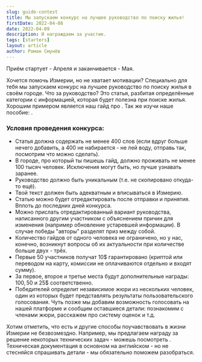 ```yaml
---
slug: guide-contest
title: Мы запускаем конкурс на лучшее руководство по поиску жилья!
firstDate: 2022-04-08
date: 2022-04-09
description: И награждаем за участие.
tags: [starters]
layout: article
author: Роман Смунёв
---
```


<script>
    import Summary from "$lib/components/Article/Summary.svelte";
    import TextLink from "$lib/components/ui-elements/TextLink.svelte";
</script>

Приём стартует - Апреля и заканчивается - Мая.

<Summary
    text="Напиши и отправь нам руководство. Получи 10$ гарантированно (первые 50 человек) и возможность побороться за дополнительные награды."
/>

Хочется помочь Измерии, но не хватает мотивации? Специально для тебя мы запускаем конкурс на лучшее руководство по поиску жилья в своём городе. Что за руководство? Это статья, разбитая определённые категории с информацией, которая будет полезна при поиске жилья. Хорошим примером является наш гайд про <TextLink href="../minsk-belarus/" text="Минск" />. Так же изучи наше пособие: <TextLink href="../write-a-guide/" text="как написать свой гайд" />.

### Условия проведения конкурса:

- Статья должна содержать не менее 400 слов (если вдруг больше нечего добавить, а 400 не набирается - не лей воду, отправь так, посмотрим что можно сделать).
- В городе, про который ты пишешь гайд, должно проживать не менее 100 тысяч человек. Исключения могут быть, но лучше узнавать заранее.
- Руководство должно быть уникальным (т.е. не скопировано откуда-то ещё).
- Твой текст должен быть адекватным и вписываться в Измерию.
- Статью можно будет отредактировать после отправки и принятия. Вплоть до последних дней конкурса.
- Можно прислать отредактированный вариант руководства, написанного другим участником с объяснением причин для изменения (например обновление устаревшей информации). В случае победы "авторы" разделят приз между собой.
- Количество гайдов от одного человека не ограничено, но у нас, конечно, возникнут вопросы об их актуальности при количестве больше двух - трёх.
- Первые 50 участников получат 10$ гарантировано (криптой или переводом на карту, комиссии не оплачиваются отдельно и входят сумму).
- За первое, второе и третье места будут дополнительные награды: 100$, 50$ и 25$ соответственно.
- Победителей определит независимое жюри из нескольких человек, один из которых будет представлять результаты пользовательского голосования. Чуть позже мы добавим возможность голосовать на нашей платформе и сообщим оставшиеся детали: познакомим с членами жюри, расскажем про систему оценок и т.д.

Хотим отметить, что есть и другие способы поучавствовать в жизни Измерии не безвозмездно. Например, мы предлагаем награду за решение некоторых технических задач - можешь посмотреть <TextLink href="https://github.com/RomanistHere/Measureland/issues" text="на гитхабе" blank={true} />. Техническая документация в основном на английском - но не стесняйся спрашивать детали - мы обязательно поможем разобраться.

